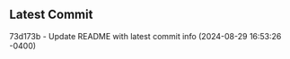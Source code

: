 
## Latest Commit
73d173b - Update README with latest commit info (2024-08-29 16:53:26 -0400) <Yunxi-Zhou>
